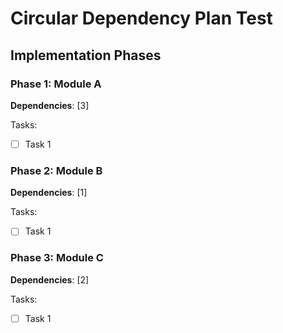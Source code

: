 # Circular Dependency Plan Test

## Implementation Phases

### Phase 1: Module A
**Dependencies**: [3]

Tasks:
- [ ] Task 1

### Phase 2: Module B
**Dependencies**: [1]

Tasks:
- [ ] Task 1

### Phase 3: Module C
**Dependencies**: [2]

Tasks:
- [ ] Task 1
